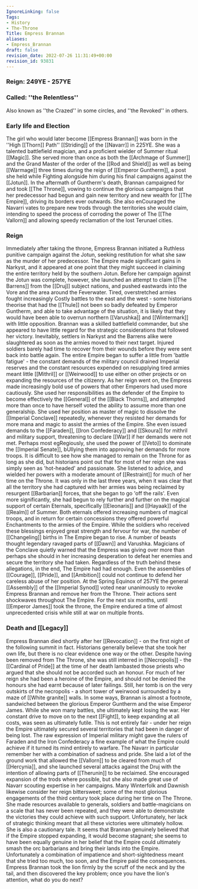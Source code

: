 ```yaml
---
IgnoreLinking: false
Tags:
- History
- The-Throne
Title: Empress Brannan
aliases:
- Empress_Brannan
draft: false
revision_date: 2022-07-26 11:31:49+00:00
revision_id: 93831
---
```


### Reign: 249YE - 257YE
### Called: ''the Relentless''
Also known as ''the Crazed'' in some circles, and ''the Revoked'' in others.
### Early life and Election
The girl who would later become [[Empress Brannan]] was born in the ''High [[Thorn]] Path'' [[Striding]] of the [[Navarr]] in 225YE. She was a talented battlefield magician, and a proficient wielder of Summer ritual [[Magic]]. She served more than once as both the [[Archmage of Summer]] and the Grand Master of the order of the [[Rod and Shield]] as well as being [[Warmage]] three times during the reign of [[Emperor Guntherm]], a post she held while Fighting alongside him during his final campaigns against the [[Jotun]].
In the aftermath of Guntherm's death, Brannan campaigned for and took [[The Throne]], vowing to continue the glorious campaigns that her predecessor had begun and gain new territory and new wealth for [[The Empire]], driving its borders ever outwards. She also enCouraged the Navarri vates to prepare new trods through the territories she would claim, intending to speed the process of corroding the power of The [[The Vallorn]] and allowing speedy reclamation of the lost Terunael cities.
### Reign
Immediately after taking the throne, Empress Brannan initiated a Ruthless punitive campaign against the Jotun, seeking restitution for what she saw as the murder of her predecessor. The Empire made significant gains in Narkyst, and it appeared at one point that they might succeed in claiming the entire territory held by the southern Jotun. Before her campaign against the Jotun was complete, however, she launched an attempt to claim [[The Barrens]] from the [[Druj]] subject nations, and pushed eastwards into the Vore and the area around the Feverwater. Tired, overstretched armies fought increasingly Costly battles to the east and the west - some historians theorise that had the [[Thule]] not been so badly defeated by Emperor Guntherm, and able to take advantage of the situation, it is likely that they would have been able to overrun northern [[Varushka]] and [[Wintermark]] with little opposition.
Brannan was a skilled battlefield commander, but she appeared to have little regard for the strategic considerations that followed her victory. Inevitably, settlers in Narkyst and the Barrens alike were slaughtered as soon as the armies moved to their next target. Injured soldiers barely had time to recover from their wounds before they were sent back into battle again. The entire Empire began to suffer a little from 'battle fatigue' - the constant demands of the military council drained Imperial reserves and the constant resources expended on resupplying tired armies meant little [[Mithril]] or [[Weirwood]] to use either on other projects or on expanding the resources of the citizenry.
As her reign went on, the Empress made increasingly bold use of powers that other Emperors had used more cautiously. She used her responsibilities as the defender of the Empire to become effectively the [[General]] of the [[Black Thorns]], and attempted more than once to have herself voted the ability to assume more than one generalship. She used her position as master of magic to dissolve the [[Imperial Conclave]] repeatedly, whenever they resisted her demands for more mana and magic to assist the armies of the Empire. She even issued demands to the [[Faraden]], [[Iron Confederacy]] and [[Skoura]] for mithril and military support, threatening to declare [[War]] if her demands were not met. Perhaps most egRegiously, she used the power of [[Veto]] to dominate the [[Imperial Senate]], bUllying them into approving her demands for more troops.
It is difficult to see how she managed to remain on the Throne for as long as she did, but historians point out that for most of her reign she was simply seen as 'hot-headed' and passionate. She listened to advice, and wielded her powers with a moderate amount of [[Restraint]] for much of her time on the Throne. It was only in the last three years, when it was clear that all the territory she had captured with her armies was being reclaimed by resurgent [[Barbarian]] forces, that she began to go 'off the rails'.
Even more significantly, she had begun to rely further and further on the magical support of certain Eternals, specifically [[Eleonaris]] and [[Hayaak]] of the [[Realm]] of Summer. Both eternals offered increasing numbers of magical troops, and in return for certain concessions they offered powerful Enchantments to the armies of the Empire. While the soldiers who received these blessings enjoyed great strength and fervour for war, the number of [[Changeling]] births in The Empire began to rise. A number of beasts thought legendary ravaged parts of [[Dawn]] and Varushka. Magicians of the Conclave quietly warned that the Empress was giving over more than perhaps she should in her increasing desperation to defeat her enemies and secure the territory she had taken. 
Regardless of the truth behind these allegations, in the end, The Empire had had enough. Even the assemblies of [[Courage]], [[Pride]], and [[Ambition]] could not continue to defend her careless abuse of her position. At the Spring Equinox of 257YE the general [[Assembly]] of the [[Imperial Synod]] voted near unanimously to revoke Empress Brannan and remove her from the Throne. 
Their actions sent shockwaves throughout The Empire. For the next six months, until [[Emperor James]] took the throne, the Empire endured a time of almost unprecedented crisis while still at war on multiple fronts.
### Death and [[Legacy]]
Empress Brannan died shortly after her [[Revocation]] - on the first night of the following summit in fact. Historians generally believe that she took her own life, but there is no clear evidence one way or the other. Despite having been removed from The Throne, she was still interred in [[Necropolis]] - the [[Cardinal of Pride]] at the time of her death lambasted those priests who argued that she should not be accorded such an honour. For much of her reign she had been a heroine of the Empire, and should not be denied the honours she had earnt because of later failings. Still, her tomb is on the very outskirts of the necropolis - a short tower of weirwood surrounded by a maze of [[White granite]] walls.
In some ways, Brannan is almost a footnote, sandwiched between the glorious Emperor Guntherm and the wise Emperor James. While she won many battles, she ultimately kept losing the war. Her constant drive to move on to the next [[Fight]], to keep expanding at all costs, was seen as ultimately futile. This is not entirely fair - under her reign the Empire ultimately secured several territories that had been in danger of being lost. The raw expression of Imperial military might gave the rulers of Faraden and the Iron Confederacy a fine example of what the Empire could achieve if it turned its mind entirely to warfare.
The Navarr in particular remember her with a combination of sadness and pride. She laid a lot of the ground work that allowed the [[Vallorn]] to be cleared from much of [[Hercynia]], and she launched several attacks against the Druj with the intention of allowing parts of [[Therunin]] to be reclaimed. She encouraged expansion of the trods where possible, but she also made great use of Navarr scouting expertise in her campaigns. Many Winterfolk and Dawnish likewise consider her reign bittersweet; some of the most glorious engagements of the third century took place during her time on The Throne. She made resources available to generals, soldiers and battle-magicians on a scale that has never been repeated, and they were able to demonstrate the victories they could achieve with such support. Unfortunately, her lack of strategic thinking meant that all these victories were ultimately hollow.
She is also a cautionary tale. It seems that Brannan genuinely believed that if the Empire stopped expanding, it would become stagnant; she seems to have been equally genuine in her belief that the Empire could ultimately smash the orc barbarians and bring their lands into the Empire. Unfortunately a combination of impatience and short-sightedness meant that she tried too much, too soon, and the Empire paid the consequences.
Empress Brannan took the lion firmly by the scruff of the neck and by the tail, and then discovered the key problem; once you have the lion's attention, what do you do next?
